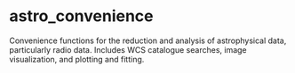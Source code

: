 # astro_convenience
Convenience functions for the reduction and analysis of astrophysical data, particularly radio data. Includes WCS catalogue searches, image visualization, and plotting and fitting.
